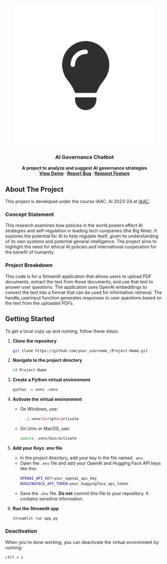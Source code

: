 <!-- PROJECT STATUS -->
<!-- <div align="center">
  <h3>🚧 This project is currently under development 🚧</h3>
</div> -->

<!-- PROJECT LOGO -->
<br />
<div align="center">
    <img src="https://github.com/ronmaccms/llm-chatbot/blob/main/src/img/Innovation-Tournaments.jpg" alt="Logo" width="450">
  <h3 align="center">AI Governance Chatbot</h3>
  <p align="center" style="font-weight: bold;">
    A project to analyze and suggest AI governance strategies<br>
    <a href="https://github.com/ronmaccms/llm-chatbot/blob/main/src/img/legisbot-gettingstarted.mp4">View Demo</a>
    ·
    <a href="mailto:andres.roncal@students.iaac.net">Report Bug</a>
    ·
    <a href="mailto:andres.roncal@students.iaac.net">Request Feature</a>
  </p>
</div>

<!-- ABOUT THE PROJECT -->

## About The Project

This project is developed under the course IAAC: AI 2023-24 at [IAAC](https://iaac.net/).

### Concept Statement

This research examines how policies in the world powers affect AI strategies and self-regulation in leading tech companies (the Big Nine). It explores the potential for AI to help regulate itself, given its understanding of its own systems and potential general intelligence. The project aims to highlight the need for ethical AI policies and international cooperation for the benefit of humanity.

### Project Breakdown

This code is for a Streamlit application that allows users to upload PDF documents, extract the text from those documents, and use that text to answer user questions. The application uses OpenAI embeddings to convert the text into a format that can be used for information retrieval. The handle_userinput function generates responses to user questions based on the text from the uploaded PDFs.

## Getting Started

To get a local copy up and running, follow these steps:

1. **Clone the repository**
    ```sh
    git clone https://github.com/your_username_/Project-Name.git
    ```

2. **Navigate to the project directory**
    ```sh
    cd Project-Name
    ```

3. **Create a Python virtual environment**
    ```sh
    python -m venv .venv
    ```

4. **Activate the virtual environment**
    - On Windows, use:
        ```sh
        . .\.venv\Scripts\activate
        ```
    - On Unix or MacOS, use:
        ```sh
        source .venv/bin/activate
        ```

5. **Add your Keys .env file**
    - In the project directory, add your key in the file named `.env`.
    - Open the `.env` file and add your OpenAI and Hugging Face API keys like this:
        ```sh
        OPENAI_API_KEY=your_openai_api_key
        HUGGINGFACE_API_TOKEN=your_huggingface_api_token
        ```
    - Save the `.env` file. **Do not** commit this file to your repository. It contains sensitive information.

6. **Run the Streamlit app**
    ```sh
    streamlit run app.py
    ```

### Deactivation

When you're done working, you can deactivate the virtual environment by running:
```sh
ctrl + c

